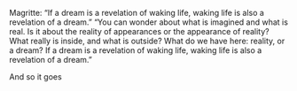 


Magritte:
“If a dream is a revelation of waking life, waking life is also a revelation of a dream.”
“You can wonder about what is imagined and what is real. Is it about the reality of appearances or the appearance of reality? What really is inside, and what is outside? What do we have here: reality, or a dream? If a dream is a revelation of waking life, waking life is also a revelation of a dream.”

And so it goes
